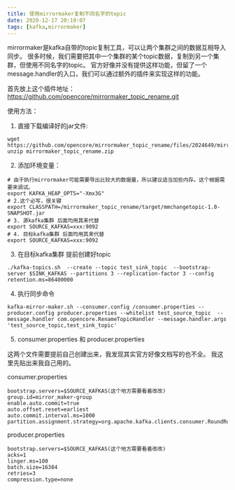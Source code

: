 ```yaml
---
title: 使用mirrormaker复制不同名字的topic
date: 2020-12-17 20:19:07
tags: [kafka,mirrormaker]
---
```

mirrormaker是kafka自带的topic复制工具，可以让两个集群之间的数据互相导入同步。 很多时候，我们需要把其中一个集群的某个topic数据，复制到另一个集群，但使用不同名字的topic。
官方好像并没有提供这样功能，但留了一个message.handler的入口，我们可以通过额外的插件来实现这样的功能。

首先放上这个插件地址： https://github.com/opencore/mirrormaker_topic_rename.git

使用方法：

1. 直接下载编译好的jar文件:
```
wget https://github.com/opencore/mirrormaker_topic_rename/files/2024649/mirrormaker_topic_rename.zip
unzip mirrormaker_topic_rename.zip
```
2. 添加环境变量：
```    
# 由于执行mirrormaker可能需要导出比较大的数据量，所以建议适当加些内存。这个根据需要来调试。
export KAFKA_HEAP_OPTS="-Xmx3G"
# 2.这个必写，很关键
export CLASSPATH=/mirrormaker_topic_rename/target/mmchangetopic-1.0-SNAPSHOT.jar
# 3. 源kafka集群 后面均用其来代替
export SOURCE_KAFKAS=xxx:9092
# 4. 目标kafka集群 后面均用其来代替
export SOURCE_KAFKAS=xxx:9092
```
<!-- more -->

3. 在目标kafka集群 提前创建好topic
```
./kafka-topics.sh  --create --topic test_sink_topic  --bootstrap-server $SINK_KAFKAS --partitions 3 --replication-factor 3 --config retention.ms=86400000

```

4. 执行同步命令
```
kafka-mirror-maker.sh --consumer.config /consumer.properties --producer.config producer.properties --whitelist test_source_topic  --message.handler com.opencore.RenameTopicHandler --message.handler.args 'test_source_topic,test_sink_topic'

```

5. consumer.properties 和 producer.properties

这两个文件需要提前自己创建出来，我发现其实官方好像文档写的也不全。 我这里先贴出来我自己用的。

consumer.properties
```
bootstrap.servers=$SOURCE_KAFKAS(这个地方需要看着改改)
group.id=mirror_maker-group
enable.auto.commit=true
auto.offset.reset=earliest
auto.commit.interval.ms=1000
partition.assignment.strategy=org.apache.kafka.clients.consumer.RoundRobinAssignor
```

producer.properties
```
bootstrap.servers=$SOURCE_KAFKAS(这个地方需要看着改改)
acks=1
linger.ms=100
batch.size=16384
retries=3
compression.type=none
```
